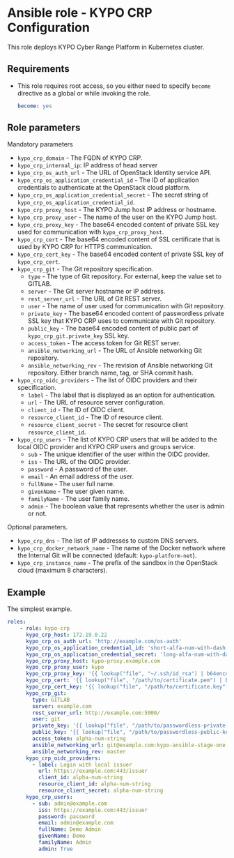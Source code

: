 # Ansible role - KYPO CRP Configuration

This role deploys KYPO Cyber Range Platform in Kubernetes cluster.

## Requirements

* This role requires root access, so you either need to specify `become` directive as a global or while invoking the role.

    ```yml
    become: yes
    ```

## Role parameters

Mandatory parameters

* `kypo_crp_domain` - The FQDN of KYPO CRP.
* `kypo_crp_internal_ip`: IP address of head server
* `kypo_crp_os_auth_url` - The URL of OpenStack Identity service API.
* `kypo_crp_os_application_credential_id` - The ID of application credentials to authenticate at the OpenStack cloud platform.
* `kypo_crp_os_application_credential_secret` - The secret string of `kypo_crp_os_application_credential_id`.
* `kypo_crp_proxy_host` - The KYPO Jump host IP address or hostname.
* `kypo_crp_proxy_user` - The name of the user on the KYPO Jump host.
* `kypo_crp_proxy_key` - The base64 encoded content of private SSL key used for communication with `kypo_crp_proxy_host`.
* `kypo_crp_cert` - The base64 encoded content of SSL certificate that is used by KYPO CRP for HTTPS communication.
* `kypo_crp_cert_key` - The base64 encoded content of private SSL key of `kypo_crp_cert`.
* `kypo_crp_git` - The Git repository specification.
    * `type` - The type of Git repository. For external, keep the value set to GITLAB.
    * `server` - The Git server hostname or IP address.
    * `rest_server_url` - The URL of Git REST server.
    * `user` - The name of user used for communication with Git repository.
    * `private_key` - The base64 encoded content of passwordless private SSL key that KYPO CRP uses to communicate with Git repository.
    * `public_key` - The base64 encoded content of public part of `kypo_crp_git.private_key` SSL key.
    * `access_token` - The access token for Git REST server.
    * `ansible_networking_url` - The URL of Ansible networking Git repository.
    * `ansible_networking_rev` - The revision of Ansible networking Git repository. Either branch name, tag, or SHA commit hash.
* `kypo_crp_oidc_providers` - The list of OIDC providers and their specification.
    * `label` - The label that is displayed as an option for authentication.
    * `url` - The URL of resource server configuration.
    * `client_id` - The ID of OIDC client.
    * `resource_client_id` - The ID of resource client.
    * `resource_client_secret` - The secret for resource client `resource_client_id`.
* `kypo_crp_users` - The list of KYPO CRP users that will be added to the local OIDC provider and KYPO CRP users and groups service.
    * `sub` - The unique identifier of the user within the OIDC provider.
    * `iss` - The URL of the OIDC provider.
    * `password` - A password of the user.
    * `email` - An email address of the user.
    * `fullName` - The user full name.
    * `givenName` - The user given name.
    * `familyName` - The user family name.
    * `admin` - The boolean value that represents whether the user is admin or not.

Optional parameters.

* `kypo_crp_dns` - The list of IP addresses to custom DNS servers.
* `kypo_crp_docker_network_name` - The name of the Docker network where the Internal Git will be connected (default: `kypo-platform-net`).
* `kypo_crp_instance_name` - The prefix of the sandbox in the OpenStack cloud (maximum 8 characters).

## Example

The simplest example.

```yml
roles:
    - role: kypo-crp
      kypo_crp_host: 172.19.0.22
      kypo_crp_os_auth_url: 'http://example.com/os-auth'
      kypo_crp_os_application_credential_id: 'short-alfa-num-with-dash'
      kypo_crp_os_application_credential_secret: 'long-alfa-num-with-dash'
      kypo_crp_proxy_host: kypo-proxy.example.com
      kypo_crp_proxy_user: kypo
      kypo_crp_proxy_key: '{{ lookup("file", "~/.ssh/id_rsa") | b64encode }}'
      kypo_crp_cert: '{{ lookup("file", "/path/to/certificate.pem") | b64encode }}'
      kypo_crp_cert_key: '{{ lookup("file", "/path/to/certificate.key") | b64encode }}'
      kypo_crp_git:
        type: GITLAB
        server: example.com
        rest_server_url: http://example.com:5000/
        user: git
        private_key: '{{ lookup("file", "/path/to/passwordless-private-key") | b64encode }}'
        public_key: '{{ lookup("file", "/path/to/passwordless-public-key.pub") | b64encode }}'
        access_token: alpha-num-string
        ansible_networking_url: git@example.com:kypo-ansible-stage-one.git
        ansible_networking_rev: master
      kypo_crp_oidc_providers:
        - label: Login with local issuer
          url: https://example.com:443/issuer
          client_id: alpha-num-string
          resource_client_id: alpha-num-string
          resource_client_secret: alpha-num-string
      kypo_crp_users:
        - sub: admin@example.com
          iss: https://example.com:443/issuer
          password: password
          email: admin@example.com
          fullName: Demo Admin
          givenName: Demo
          familyName: Admin
          admin: True
```
